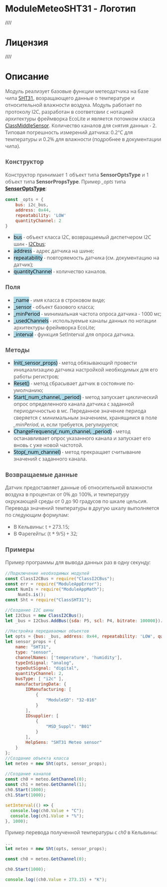 # ModuleMeteoSHT31 - Логотип
////

# Лицензия
////

# Описание
<div style = "font-family: 'Open Sans', sans-serif; font-size: 16px; color: #555">

Модуль реализует базовые функции метеодатчика на базе чипа [SHT31](https://github.com/AlexGlgr/ModuleMeteoSHT31/blob/fork-Alexander/res/sht31_datasheet.pdf), возращающего данные о температуре и относительной влажности воздуха. Модуль работает по протоколу I2C, разработан в соответсвии с нотацией архитектуры фреймворка EcoLite и является потомком класса [ClassMiddleSensor](https://github.com/Nicktonious/ModuleSensorArchitecture/blob/main/README.md). Количество каналов для снятия данных - 2. Типовая погрешность измерений датчика: 0.2°С для температуры и 0.2% для влажности (подробнее в документации чипа).

### **Конструктор**
Конструктор принимает 1 объект типа **SensorOptsType** и 1 объект типа **SensorPropsType**.
Пример *_opts* типа [**SensorOptsType**](https://github.com/Nicktonious/ModuleSensorArchitecture/blob/main/README.md):
```js
const _opts = {
    bus: i2c_bus,
    address: 0x44,
    repeatability: 'LOW'
    quantityChannel: 2
}
```
- <mark style="background-color: lightblue">bus</mark> - объект класса I2C, возвращаемый диспетчером I2C шин - [I2Cbus](https://github.com/AlexGlgr/ModuleBaseI2CBus/blob/fork-Alexander/README.md);
- <mark style="background-color: lightblue">address</mark> - адрес датчика на шине;
- <mark style="background-color: lightblue">repeatability</mark> - повторяемость датчика (см. документацию на датчик);
- <mark style="background-color: lightblue">quantityChannel</mark> - количество каналов.

### **Поля**
- <mark style="background-color: lightblue">_name</mark> - имя класса в строковом виде;
- <mark style="background-color: lightblue">_sensor</mark> - объект базового класса;
- <mark style="background-color: lightblue">_minPeriod</mark> - минимальная частота опроса датчика - 1000 мс;
- <mark style="background-color: lightblue">_usedChannels</mark> - используемые каналы данных по нотации архитектуры фреймворка EcoLite;
- <mark style="background-color: lightblue">_interval</mark> - функция SetInterval для опроса датчика.

### **Методы**
- <mark style="background-color: lightblue">Init(_sensor_props)</mark> - метод обязывающий провести инициализацию датчика настройкой необходимых для его работы регистров;
- <mark style="background-color: lightblue">Reset()</mark> - метод сбрасывает датчик в состояние по-умолчанию;
- <mark style="background-color: lightblue">Start(_num_channel, _period)</mark> - метод запускает циклический опрос определенного канала датчика с заданной периодичностью в мс. Переданное значение периода сверяется с минимальным значением, хранящимся в поле *_minPeriod*, и, если требуется, регулируется;
- <mark style="background-color: lightblue">ChangeFrequency(_num_channel, _period)</mark> - метод останавливает опрос указанного канала и запускает его вновь с уже новой частотой.
- <mark style="background-color: lightblue">Stop(_num_channel)</mark> - метод прекращает считывание значений с заданного канала.

### **Возвращаемые данные**
Датчик предоставляет данные об относительной влажности воздуха в процентах от 0% до 100%, и температуру окружающей среды от 0 до 90 градусов по шкале цельсия. Перевода значений температуры в другую шкалу выполняется по следующим формулам:
- В Кельвины: t + 273.15;
- В Фарегейты: (t * 9/5) + 32;


### **Примеры**
Пример программы для вывода данных раз в одну секунду:
```js
//Подключение необходимых модулей
const ClassI2CBus = require("ClassI2CBus");
const err = require("ModuleAppError");
const NumIs = require("ModuleAppMath");
     NumIs.is();
const Sht = require("ClassSHT31");

//Создание I2C шины
let I2Cbus = new ClassI2CBus();
let _bus = I2Cbus.AddBus({sda: P5, scl: P4, bitrate: 100000}).IDbus;

//Настройка передаваемых объектов
let opts = {bus: _bus, address: 0x44, repeatability: 'LOW', quantityChannel: 2};
let sensor_props = {
    name: "SHT31",
    type: "sensor",
    channelNames: ['temperature', 'humidity'],
    typeInSignal: "analog",
    typeOutSignal: "digital",
    quantityChannel: 2,
    busType: [ "i2c" ],
    manufacturingData: {
        IDManufacturing: [
            {
                "ModuleSD": "32-016"
            }
        ],
        IDsupplier: [
            {
                "MSD_Suppl": "B01"
            }
        ],
        HelpSens: "SHT31 Meteo sensor"
    }
};
//Создание объекта класса
let meteo = new Sht(opts, sensor_props);

//Создание каналов
const ch0 = meteo.GetChannel(0);
const ch1 = meteo.GetChannel(1);
ch0.Start(1000);
ch1.Start(1000);

setInterval(() => {
  console.log(ch0.Value + "C");
  console.log(ch1.Value + "%");
}, 1000);
```

Пример перевода полученной температуры с *ch0* в Кельвины:
```js
...
let meteo = new Sht(opts, sensor_props);

const ch0 = meteo.GetChannel(0);

ch0.Start(1000);

console.log((ch0.Value + 273.15) + "K");
```
</div>